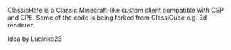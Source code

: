 ClassicHate is a Classic Minecraft-like custom client compatible with CSP and CPE. Some of the code is being forked from ClassiCube e.g. 3d renderer.

Idea by Ludinko23
